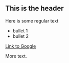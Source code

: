 ## This is the header

Here is some regular text
* bullet 1
* bullet 2

[Link to Google](http://www.google.com)

More text.
